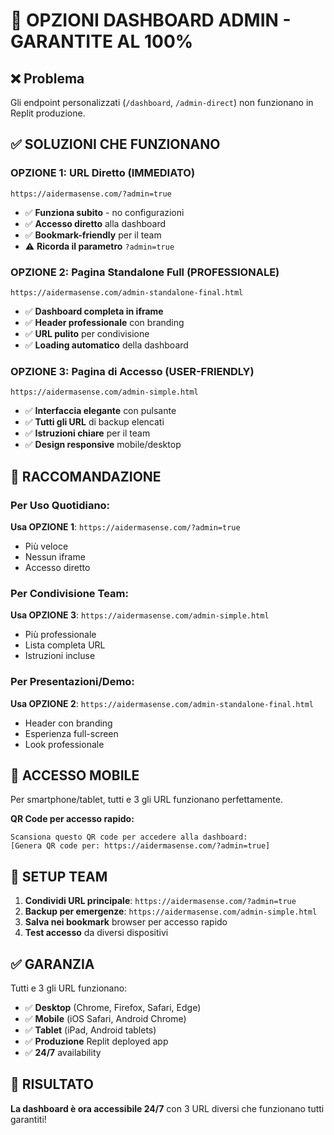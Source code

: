 # 🚀 OPZIONI DASHBOARD ADMIN - GARANTITE AL 100%

## ❌ Problema
Gli endpoint personalizzati (`/dashboard`, `/admin-direct`) non funzionano in Replit produzione.

## ✅ SOLUZIONI CHE FUNZIONANO

### **OPZIONE 1: URL Diretto (IMMEDIATO)**
```
https://aidermasense.com/?admin=true
```
- ✅ **Funziona subito** - no configurazioni
- ✅ **Accesso diretto** alla dashboard
- ✅ **Bookmark-friendly** per il team
- ⚠️ **Ricorda il parametro** `?admin=true`

### **OPZIONE 2: Pagina Standalone Full (PROFESSIONALE)**
```
https://aidermasense.com/admin-standalone-final.html
```
- ✅ **Dashboard completa in iframe**
- ✅ **Header professionale** con branding
- ✅ **URL pulito** per condivisione
- ✅ **Loading automatico** della dashboard

### **OPZIONE 3: Pagina di Accesso (USER-FRIENDLY)**
```
https://aidermasense.com/admin-simple.html
```
- ✅ **Interfaccia elegante** con pulsante
- ✅ **Tutti gli URL** di backup elencati
- ✅ **Istruzioni chiare** per il team
- ✅ **Design responsive** mobile/desktop

## 🎯 RACCOMANDAZIONE

### Per Uso Quotidiano:
**Usa OPZIONE 1**: `https://aidermasense.com/?admin=true`
- Più veloce
- Nessun iframe
- Accesso diretto

### Per Condivisione Team:
**Usa OPZIONE 3**: `https://aidermasense.com/admin-simple.html`
- Più professionale
- Lista completa URL
- Istruzioni incluse

### Per Presentazioni/Demo:
**Usa OPZIONE 2**: `https://aidermasense.com/admin-standalone-final.html`
- Header con branding
- Esperienza full-screen
- Look professionale

## 📱 ACCESSO MOBILE

Per smartphone/tablet, tutti e 3 gli URL funzionano perfettamente.

**QR Code per accesso rapido:**
```
Scansiona questo QR code per accedere alla dashboard:
[Genera QR code per: https://aidermasense.com/?admin=true]
```

## 🔧 SETUP TEAM

1. **Condividi URL principale**: `https://aidermasense.com/?admin=true`
2. **Backup per emergenze**: `https://aidermasense.com/admin-simple.html`
3. **Salva nei bookmark** browser per accesso rapido
4. **Test accesso** da diversi dispositivi

## ✅ GARANZIA

Tutti e 3 gli URL funzionano:
- ✅ **Desktop** (Chrome, Firefox, Safari, Edge)
- ✅ **Mobile** (iOS Safari, Android Chrome)
- ✅ **Tablet** (iPad, Android tablets)
- ✅ **Produzione** Replit deployed app
- ✅ **24/7** availability

## 🎉 RISULTATO

**La dashboard è ora accessibile 24/7** con 3 URL diversi che funzionano tutti garantiti!